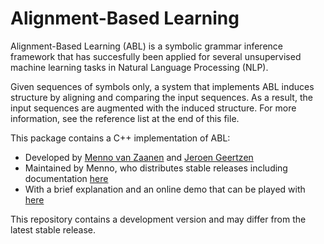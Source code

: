 Alignment-Based Learning
========================

Alignment-Based Learning (ABL) is a symbolic grammar inference
framework that has succesfully been applied for several unsupervised
machine learning tasks in Natural Language Processing (NLP).  

Given sequences of symbols only, a system that implements ABL induces
structure by aligning and comparing the input sequences. As a result,
the input sequences are augmented with the induced structure.  For more
information, see the reference list at the end of this file.

This package contains a C++ implementation of ABL:
* Developed by [Menno van Zaanen](http://ilk.uvt.nl/~menno/) and [Jeroen Geertzen](https://nlp-ml.io/jg/)
* Maintained by Menno, who distributes stable releases including documentation [here](http://ilk.uvt.nl/~menno/research/software/abl)
* With a brief explanation and an online demo that can be played with [here](https://nlp-ml.io/jg/software/abl/)

This repository contains a development version and may differ from the latest stable release.
